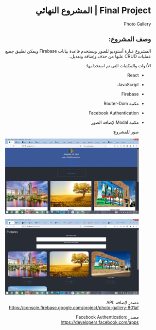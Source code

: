 <div dir='rtl'>

# Final Project | المشروع النهائي

  Photo Gallery
  
 
## وصف المشروع:
  
المشروع عبارة أستوديو للصور ويستخدم قاعدة بيانات Firebase ويمكن تطبيق جميع عمليات CRUD عليها من حذف وإضافة وتعديل..


  الأدوات والمكتبات التي تم استخدامها:
  
* React
* JavaScript
* Firebase
* مكتبة Router-Dom
* Facebook Authentication
* مكتبة Modal لإضافة الصور
  
  صور للمشروع:
  
  ![](https://raw.githubusercontent.com/Abdullah-ALHaif/FinalProject/main/1.jpg)
  
  ![](https://raw.githubusercontent.com/Abdullah-ALHaif/FinalProject/main/2.jpg)
  
  
  مصدر لإضافة API:
  https://console.firebase.google.com/project/photo-gallery-801af
  
  مصدر Facebook Authentication:
  https://developers.facebook.com/apps
  
</div>
